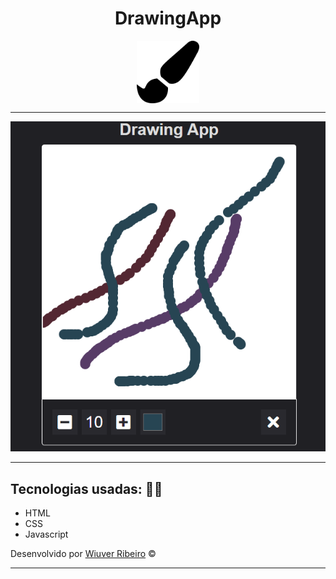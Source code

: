 <h1 style="text-align:center;">DrawingApp</h1>
<img src="./image/paint-brush-solid.svg" width="100" style="display:block; margin:0 auto">
<hr>
<img src="./image/app.png">
<hr>
<h2>Tecnologias usadas: 👨‍💻</h2>

<ul>
  <li>HTML</li>
  <li>CSS</li>
  <li>Javascript</li>
</ul>
<p>Desenvolvido por <a href="https://github.com/Wiuver-Ribeiro">Wiuver Ribeiro</a> &copy;</p>
<hr>